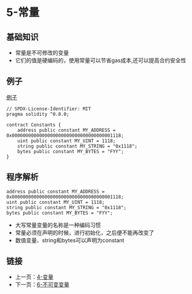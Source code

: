 # 5-常量

## 基础知识

* 常量是不可修改的变量
* 它们的值是硬编码的，使用常量可以节省gas成本,还可以提高合约安全性

## 例子

[例子](../Constants/Constants.sol)

```solidity
// SPDX-License-Identifier: MIT
pragma solidity ^0.8.0;

contract Constants {
    address public constant MY_ADDRESS = 0x0000000000000000000000000000000000001118;
    uint public constant MY_UINT = 1118;
    string public constant MY_STRING = "0x1118";
    bytes public constant MY_BYTES = "FYY";
}
```

## 程序解析

```solidity
address public constant MY_ADDRESS = 0x0000000000000000000000000000000000001118;
uint public constant MY_UINT = 1118;
string public constant MY_STRING = "0x1118";
bytes public constant MY_BYTES = "FYY";
```

* 大写常量变量的名称是一种编码习惯
* 常量必须在声明的时候，进行初始化，之后便不能再改变了
* 数值变量、string和bytes可以声明为constant

## 链接

* 上一页：[4-变量](../Variables/Variables.md)
* 下一页：[6-不可变变量](../Immutable/Immutable.md)